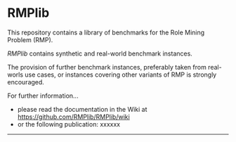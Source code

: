 # RMPlib

This repository contains a library of benchmarks for the Role Mining Problem (RMP). 
 
_RMPlib_ contains synthetic and real-world benchmark instances. 

The provision of further benchmark instances, preferably taken from real-worls use cases, or instances covering other variants of RMP is strongly encouraged.


For further information...
- please read the documentation in the Wiki at https://github.com/RMPlib/RMPlib/wiki
- or the following publication: xxxxxx   
   
   
   
***

